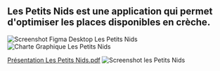 ## Les Petits Nids est une application qui permet d'optimiser les places disponibles en crèche. 

![Screenshot Figma Desktop Les Petits Nids](https://github.com/user-attachments/assets/09688bd1-4802-43dd-b27a-a7da800b36ba)
![Charte Graphique Les Petits Nids](https://github.com/user-attachments/assets/1c1fc99e-405c-4690-9005-0baae78eecc4)

[Présentation Les Petits Nids.pdf](https://github.com/user-attachments/files/18907165/Presentation.Les.Petits.Nids.pdf)
![Screenshot les Petits Nids](https://github.com/user-attachments/assets/b38196e4-32a6-4821-b341-523829172348)
